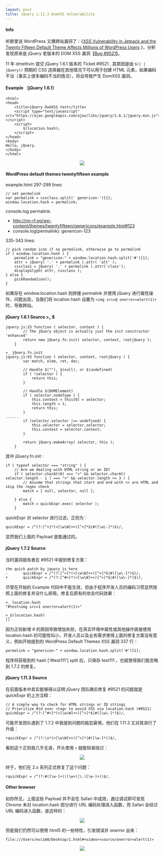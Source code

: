 ```yaml
---
layout: post
title: jQuery 1.11.3 DomXSS Vulnerability
---
```

#### Info

听群里说 WordPress 又爆跨站漏洞了：《[XSS Vulnerability in Jetpack and the Twenty Fifteen Default Theme Affects Millions of WordPress Users](http://wptavern.com/xss-vulnerability-in-jetpack-and-the-twenty-fifteen-default-theme-affects-millions-of-wordpress-users) 》，分析发现原来是 jQuery 老版本的 DOM XSS 漏洞【[Bug #9521](http://bugs.jquery.com/ticket/9521)】。

11 年 dmethvin 提交 jQuery 1.6.1 版本的 Ticket #9521 , 其原因是由 ```$() | jQuery()``` 预期的 CSS 选择器在其他情况下可以用于创建 HTML 元素，如果编码不当（事实上很多编码不当的情况），将会导致产生 DomXSS 漏洞。

#### Example （jQuery 1.6.1）

    <html>
    <head>
        <title>jQuery DomXSS test</title>
        <script type="text/javascript" src="https://ajax.googleapis.com/ajax/libs/jquery/1.6.1/jquery.min.js"></script>
        <script>
            $(location.hash);
        </script>
    </head>
    <body>
    Hello, jQuery.
    </body>
    </html>

<center><img src="http://ww4.sinaimg.cn/large/c334041bjw1ervyaxebxmj20gu07h74q.jpg"></center>

#### WordPress default themes twentyfifteen example

example.html 297-299 lines:

	// set permalink
	var permalink = cssclass.split(' genericon-')[1];
	window.location.hash = permalink;
	
console.log permalink:

- http://rm-rf.gg/wp-content/themes/twentyfifteen/genericons/example.html#123
- console.log(permalink): genericon-123

335-343 lines:

    // pick random icon if no permalink, otherwise go to permalink
    if ( window.location.hash ) {
        permalink = "genericon-" + window.location.hash.split('#')[1];
        attr = jQuery( '.' + permalink ).attr( 'alt' );
        cssclass = jQuery( '.' + permalink ).attr('class');
        displayGlyph( attr, cssclass );
    } else {
        pickRandomIcon();
    }

如果存在 window.location.hash 则拼接 permalink 并使用 jQuery 进行属性操作，问题出现，当我们将 location.hash 设置为 ```<img src=@ onerror=alert(1)>``` 时，导致跨站。

#### jQuery 1.6.1 Source    >_ $
    jquery.js:25 function ( selector, context ) {
            // The jQuery object is actually just the init constructor 'enhanced'
            return new jQuery.fn.init( selector, context, rootjQuery );
        }
    
    >_ jQuery.fn.init
    jquery.js:93 function ( selector, context, rootjQuery ) {
            var match, elem, ret, doc;

            // Handle $(""), $(null), or $(undefined)
            if ( !selector ) {
                return this;
            }

            // Handle $(DOMElement)
            if ( selector.nodeType ) {
                this.context = this[0] = selector;
                this.length = 1;
                return this;
            }
	......
            if (selector.selector !== undefined) {
                this.selector = selector.selector;
                this.context = selector.context;
            }

            return jQuery.makeArray( selector, this );
        }
        
其中 jQuery.fn.init :

    if ( typeof selector === "string" ) {
        // Are we dealing with HTML string or an ID?
        if ( selector.charAt(0) === "<" && selector.charAt( selector.length - 1 ) === ">" && selector.length >= 3 ) {
            // Assume that strings that start and end with <> are HTML and skip the regex check
            match = [ null, selector, null ];

        } else {
            match = quickExpr.exec( selector );
        }

quickExpr 对 selector 进行过滤，正则为：

    quickExpr = /^(?:[^<]*(<[\w\W]+>)[^>]*$|#([\w\-]*)$)/,
    
显然我们上面的 Payload 是能通过的。
    
#### jQuery 1.7.2 Source

当时漏洞报告者在 #9521 中提到修复方案：

    the quick patch by jquery is here
    -       quickExpr = /^(?:[^<]*(<[\w\W]+>)[^>]*$|#([\w\-]*)$)/,
    +       quickExpr = /^(?:[^#<]*(<[\w\W]+>)[^>]*$|#([\w\-]*)$)/,

尽管在开始的 Example 代码中不能生效，但由于程序开发人员的编码习惯显然按照上面的修复并没什么卵用，修复后原有的攻击代码效果：

    >_ location.hash
    "#test<img src=1 onerror=alert(1)>"

    >_$(location.hash)
    []
    
因为正则新增 # 的原因导致增加失败，在真实环境中属性或其他操作直接使用 location.hash 的可能性叫小，开发人员以及业务需求使得上面的修复方案没有意义，例如开始提到的 WordPress Default Themes XSS 漏洞 337 行：

    permalink = "genericon-" + window.location.hash.split('#')[1];
    
程序将获取到的 hash ['#test111'] split 后，只保存 test111 ，也就使得我们能忽略到 1.7.2 的修复。

#### jQuery 1.11.3 Source

在前面版本中其实能够得以证明 jQuery 团队确实修复 #9521 的问题就是 quickExpr 的上方注释：

    // A simple way to check for HTML strings or ID strings
    // Prioritize #id over <tag> to avoid XSS via location.hash (#9521)
    quickExpr = /^(?:[^#<]*(<[\w\W]+>)[^>]*$|#([\w\-]*)$)/,

可能开发团队遇到了 1.7.2 中我提到问题的尴尬窘境，他们在 1.11.3 又对其进行了升级：

    rquickExpr = /^(?:\s*(<[\w\W]+>)[^>]*|#([\w-]*))$/,
    
看到这个正则我几乎无语，开头使用 ```<``` 就能轻易绕过：

<center><img src="http://ww3.sinaimg.cn/large/c334041bjw1ervz9q9wc6j20iq08q75b.jpg"></center>

终于，他们在 2.x 系列正式修复了这个问题：

    rquickExpr = /^(?:#([\w-]+)|(\w+)|\.([\w-]+))$/,
    
#### Other browser

如你所见，上面这些 Payload 并不会在 Safari 中成效，通过调试即可发现 Chrome 未对 location.hash 部分进行 URL 编码处理进入函数，而 Safari 会经过 URL 编码进入函数，是这样的：

<center><img src="http://ww4.sinaimg.cn/large/c334041bjw1ervzemufpaj20dm03hdg7.jpg"></center>

但是我们仍然可以使用 html5 的一些特性，引发错误并 onerror 出来：

    file:///Users/evi1m0/Desktop/1.html#<video><source/onerror=alert(1)>

<center><img src="http://ww2.sinaimg.cn/large/c334041bjw1ervzj68uw7j21400mk41n.jpg"></center>